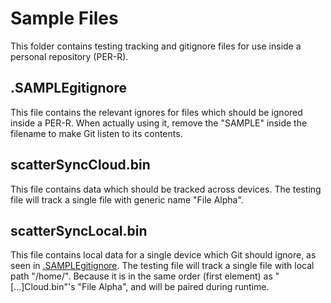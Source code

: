 # Sample Files
This folder contains testing tracking and gitignore files for use inside a personal repository (PER-R).

## .SAMPLEgitignore
This file contains the relevant ignores for files which should be ignored inside a PER-R. When actually using it, remove the "SAMPLE" inside the filename to make Git listen to its contents.

## scatterSyncCloud.bin
This file contains data which should be tracked across devices. The testing file will track a single file with generic name "File Alpha".

## scatterSyncLocal.bin
This file contains local data for a single device which Git should ignore, as seen in [.SAMPLEgitignore](#samplegitignore). The testing file will track a single file with local path "/home/". Because it is in the same order (first element) as "[...]Cloud.bin"'s "File Alpha", and will be paired during runtime.
